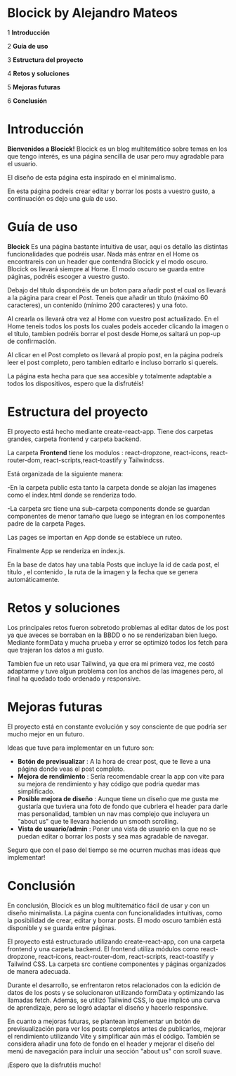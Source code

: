# Blocick by Alejandro Mateos
 1  **Introducción**
 
 2  **Guía de uso**
 
 3  **Estructura del proyecto**

 4   **Retos y soluciones**

 5  **Mejoras futuras**

 6 **Conclusión**


  <h1><strong>Introducción</strong></h1>

   **Bienvenidos a Blocick!** Blocick es un blog multitemático sobre temas en los que tengo interés,
   es una página sencilla de usar pero muy agradable para el usuario.

   El diseño de esta página esta inspirado en el minimalismo.

   En esta página podreís crear editar y borrar los posts a vuestro gusto, a continuación os dejo una
   guía de uso.


   <h1><strong>Guía de uso</strong></h1>

   **Blocick** Es una página bastante intuitiva de usar, aqui os detallo las distintas funcionalidades que podréis usar.
   Nada más entrar en el Home os encontrareis con un header que contendra Blocick y el modo oscuro. Blocick os llevará siempre al Home.
   El modo oscuro se guarda entre páginas, podréis escoger a vuestro gusto.

   Debajo del título dispondréis de un boton para añadir post el cual os llevará a la página para crear el Post.
   Teneis que añadir un título (máximo 60 caracteres), un contenido (mínimo 200 caracteres) y una foto.

   Al crearla os llevará otra vez al Home con vuestro post actualizado.
   En el Home teneis todos los posts los cuales podeis acceder clicando la imagen o el título, tambien podréis borrar el post desde Home,os saltará un pop-up de confirmación.

   Al clicar en el Post completo os llevará al propio post, en la página podreís leer el post completo, pero tambíen editarlo e incluso borrarlo si quereís.

   La página esta hecha para que sea accesible y totalmente adaptable a todos los dispositivos, espero que la disfrutéis!



   <h1><strong>Estructura del proyecto</strong></h1>

   El proyecto está hecho mediante create-react-app. Tiene dos carpetas grandes, carpeta frontend y carpeta backend.

   La carpeta **Frontend** tiene los modulos : react-dropzone, react-icons, react-router-dom, react-scripts,react-toastify y Tailwindcss.

   Está organizada de la siguiente manera: 
   
   -En la carpeta public esta tanto la carpeta donde se alojan las imagenes como el index.html donde se renderiza todo.

   -La carpeta src tiene una sub-carpeta components donde se guardan componentes de menor tamaño que luego se integran en los componentes padre de la carpeta Pages.

   Las pages se importan en App donde se establece un ruteo.

   Finalmente App se renderiza en index.js.

   En la base de datos hay una tabla Posts que incluye la id de cada post, el título , el contenido , la ruta de la imagen y la fecha que se genera automáticamente.
   <h1><strong>Retos y soluciones</strong></h1>

   Los principales retos fueron sobretodo problemas al editar datos de los post ya que aveces se borraban en la BBDD o no se renderizaban bien luego. Mediante formData y mucha prueba y error se optimizó todos los fetch para que trajeran los datos a mi gusto.

   Tambien fue un reto usar Tailwind, ya que era mi primera vez, me costó adaptarme y tuve algun problema con los anchos de las imagenes pero, al final ha quedado todo ordenado y responsive.

   <h1><strong>Mejoras futuras</strong></h1>

   El proyecto está en constante evolución y soy consciente de que podría ser mucho mejor en un futuro.

   Ideas que tuve para implementar en un futuro son:
   * **Botón de previsualizar** : A la hora de crear post, que te lleve a una página donde veas el post completo.
   * **Mejora de rendimiento** : Sería recomendable crear la app con vite para su mejora de rendimiento y hay código que podria quedar mas simplificado.
   * **Posible mejora de diseño** : Aunque tiene un diseño que me gusta me gustaría que tuviera una foto de fondo que cubriera el header para darle mas personalidad, tambíen un nav mas complejo que incluyera un "about us" que te llevara haciendo un smooth scrolling.
   * **Vista de usuario/admin**  : Poner una vista de usuario en la que no se puedan editar o borrar los posts y sea mas agradable de navegar.

   Seguro que con el paso del tiempo se me ocurren muchas mas ideas que implementar!

   <h1><strong>Conclusión</strong></h1>

  En conclusión, Blocick es un blog multitemático fácil de usar y con un diseño minimalista. La página cuenta con funcionalidades intuitivas, como la posibilidad de crear, editar y borrar posts. El modo oscuro también está disponible y se guarda entre páginas.

   El proyecto está estructurado utilizando create-react-app, con una carpeta frontend y una carpeta backend. El frontend utiliza módulos como react-dropzone, react-icons, react-router-dom, react-scripts, react-toastify y Tailwind CSS. La carpeta src contiene componentes y páginas organizados de manera adecuada.

   Durante el desarrollo, se enfrentaron retos relacionados con la edición de datos de los posts y se solucionaron utilizando formData y optimizando las llamadas fetch. Además, se utilizó Tailwind CSS, lo que implicó una curva de aprendizaje, pero se logró adaptar el diseño y hacerlo responsive.

   En cuanto a mejoras futuras, se plantean implementar un botón de previsualización para ver los posts completos antes de publicarlos, mejorar el rendimiento utilizando Vite y simplificar aún más el código. También se considera añadir una foto de fondo en el header y mejorar el diseño del menú de navegación para incluir una sección "about us" con scroll suave.

   ¡Espero que la disfrutéis mucho!
